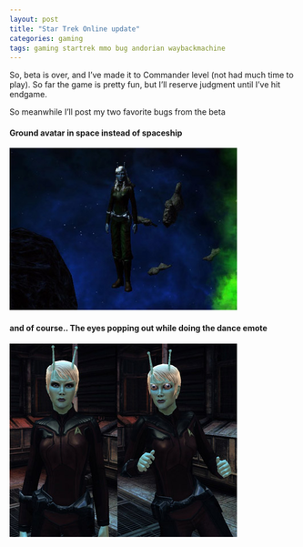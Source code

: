 ```yaml
---
layout: post
title: "Star Trek Online update"
categories: gaming 
tags: gaming startrek mmo bug andorian waybackmachine
---
```


So, beta is over, and I’ve made it to Commander level (not had much time to play). So far the game is pretty fun, but I’ll reserve judgment until I’ve hit endgame.

So meanwhile I’ll post my two favorite bugs from the beta

#### Ground avatar in space instead of spaceship
![STO character in space bug](/images/2010-sto-bug-space.jpg)

#### and of course.. The eyes popping out while doing the dance emote 
![STO dance eye bug](/images/2010-sto-bug-dance.jpg)
